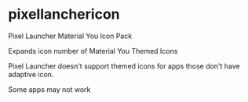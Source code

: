 # pixellanchericon
Pixel Launcher Material You Icon Pack

Expands icon number of Material You Themed Icons

Pixel Launcher doesn't support themed icons for apps those don't have adaptive icon. 

Some apps may not work
